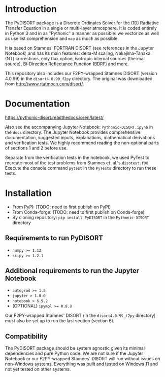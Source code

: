 # Introduction
The PyDISORT package is a Discrete Ordinates Solver for the (1D) Radiative Transfer Equation in a single or multi-layer atmosphere.
It is coded entirely in Python 3 and in as "Pythonic" a manner as possible: we vectorize as well as use list comprehension and `map` as much as possible. 

It is based on Stamnes' FORTRAN DISORT (see references in the Jupyter Notebook) and has its main features: 
delta-M scaling, Nakajima-Tanaka (NT) corrections, only flux option, isotropic internal sources (thermal source),
Bi-Direction Reflectance Function (BDRF) and more.

This repository also includes our F2PY-wrapped Stamnes DISORT (version 4.0.99) in the `disort4.0.99_f2py` directory.
The original was downloaded from http://www.rtatmocn.com/disort/.

# Documentation
https://pythonic-disort.readthedocs.io/en/latest/

Also see the accompanying Jupyter Notebook: `Pythonic-DISORT.ipynb` in the `docs` directory.
The Jupyter Notebook provides comprehensive documentation, suggested inputs, explanations, 
mathematical derivations and verification tests.
We highly recommend reading the non-optional parts of sections 1 and 2 before use.

Separate from the verification tests in the notebook, we used PyTest to recreate most of the test problems from Stamnes et. al.'s `disotest.f90`.
Execute the console command `pytest` in the `PyTests` directory to run these tests.

# Installation

* From PyPI: (TODO: need to first publish on PyPI)
* From Conda-forge: (TODO: need to first publish on Conda-forge)
* By cloning repository: `pip install PyDISORT` in the `Pythonic-DISORT` directory

## Requirements to run PyDISORT
* `numpy >= 1.12`
* `scipy >= 1.2.1`

## Additional requirements to run the Jupyter Notebook
* `autograd >= 1.5`
* `jupyter > 1.0.0`
* `notebook > 6.5.2`
* (OPTIONAL) `ipympl >= 0.8.8`

Our F2PY-wrapped Stamnes' DISORT (in the `disort4.0.99_f2py` directory) must also be set up to run the last section (section 6).

## Compatibility

The PyDISORT package should be system agnostic given its minimal dependencies and pure Python code.
We are not sure if the Jupyter Notebook or our F2PY-wrapped Stamnes' DISORT will run without issues on non-Windows systems.
Everything was built and tested on Windows 11 and not yet tested on other systems.

